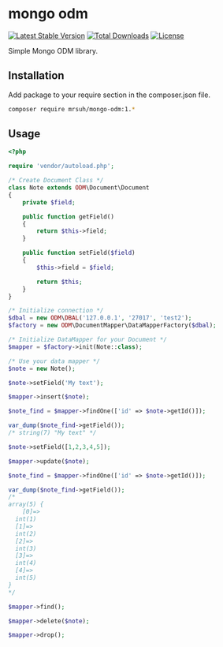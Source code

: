 # mongo odm

[![Latest Stable Version](https://poser.pugx.org/mrsuh/mongo-odm/v/stable)](https://packagist.org/packages/mrsuh/mongo-odm)
[![Total Downloads](https://poser.pugx.org/mrsuh/mongo-odm/downloads)](https://packagist.org/packages/mrsuh/mongo-odm)
[![License](https://poser.pugx.org/mrsuh/mongo-odm/license)](https://packagist.org/packages/mrsuh/mongo-odm)

Simple Mongo ODM library.


## Installation ##

Add package to your require section in the composer.json file.

```bash
composer require mrsuh/mongo-odm:1.*
```

## Usage ##

```php
<?php

require 'vendor/autoload.php';

/* Create Document Class */
class Note extends ODM\Document\Document
{
    private $field;

    public function getField()
    {
        return $this->field;
    }

    public function setField($field)
    {
        $this->field = $field;

        return $this;
    }
}

/* Initialize connection */
$dbal = new ODM\DBAL('127.0.0.1', '27017', 'test2');
$factory = new ODM\DocumentMapper\DataMapperFactory($dbal);

/* Initialize DataMapper for your Document */
$mapper = $factory->init(Note::class);

/* Use your data mapper */
$note = new Note();

$note->setField('My text');

$mapper->insert($note);

$note_find = $mapper->findOne(['id' => $note->getId()]);

var_dump($note_find->getField());
/* string(7) "My text" */

$note->setField([1,2,3,4,5]);

$mapper->update($note);

$note_find = $mapper->findOne(['id' => $note->getId()]);

var_dump($note_find->getField());
/*
array(5) {
    [0]=>
  int(1)
  [1]=>
  int(2)
  [2]=>
  int(3)
  [3]=>
  int(4)
  [4]=>
  int(5)
}
*/

$mapper->find();

$mapper->delete($note);

$mapper->drop();

```